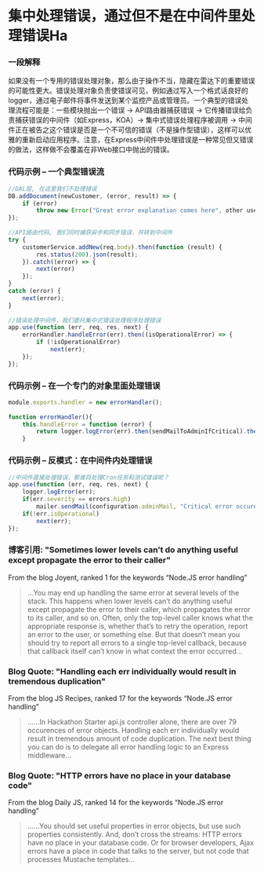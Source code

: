 # 集中处理错误，通过但不是在中间件里处理错误Ha


### 一段解释

如果没有一个专用的错误处理对象，那么由于操作不当，隐藏在雷达下的重要错误的可能性更大。错误处理对象负责使错误可见，例如通过写入一个格式话良好的logger，通过电子邮件将事件发送到某个监控产品或管理员。一个典型的错误处理流程可能是：一些模块抛出一个错误 -> API路由器捕获错误 -> 它传播错误给负责捕获错误的中间件（如Express，KOA）-> 集中式错误处理程序被调用 -> 中间件正在被告之这个错误是否是一个不可信的错误（不是操作型错误），这样可以优雅的重新启动应用程序。注意，在Express中间件中处理错误是一种常见但又错误的做法，这样做不会覆盖在非Web接口中抛出的错误。



### 代码示例 – 一个典型错误流

```javascript
//DAL层, 在这里我们不处理错误
DB.addDocument(newCustomer, (error, result) => {
    if (error)
        throw new Error("Great error explanation comes here", other useful parameters)
});
 
//API路由代码, 我们同时捕获异步和同步错误，并转到中间件
try {
    customerService.addNew(req.body).then(function (result) {
        res.status(200).json(result);
    }).catch((error) => {
        next(error)
    });
}
catch (error) {
    next(error);
}
 
//错误处理中间件，我们委托集中式错误处理程序处理错误
app.use(function (err, req, res, next) {
    errorHandler.handleError(err).then((isOperationalError) => {
        if (!isOperationalError)
            next(err);
    });
});

```

### 代码示例 – 在一个专门的对象里面处理错误

```javascript
module.exports.handler = new errorHandler();
 
function errorHandler(){
    this.handleError = function (error) {
        return logger.logError(err).then(sendMailToAdminIfCritical).then(saveInOpsQueueIfCritical).then(determineIfOperationalError);
    }

```

### 代码示例 – 反模式：在中间件内处理错误

```javascript
//中间件直接处理错误，那谁将处理Cron任务和测试错误呢？
app.use(function (err, req, res, next) {
    logger.logError(err);
    if(err.severity == errors.high)
        mailer.sendMail(configuration.adminMail, "Critical error occured", err);
    if(!err.isOperational)
        next(err);
});

```

### 博客引用: "Sometimes lower levels can’t do anything useful except propagate the error to their caller"
 From the blog Joyent, ranked 1 for the keywords “Node.JS error handling”
 
 > …You may end up handling the same error at several levels of the stack. This happens when lower levels can’t do anything useful except propagate the error to their caller, which propagates the error to its caller, and so on. Often, only the top-level caller knows what the appropriate response is, whether that’s to retry the operation, report an error to the user, or something else. But that doesn’t mean you should try to report all errors to a single top-level callback, because that callback itself can’t know in what context the error occurred…

 
### Blog Quote: "Handling each err individually would result in tremendous duplication"
 From the blog JS Recipes, ranked 17 for the keywords “Node.JS error handling”
 
 > ……In Hackathon Starter api.js controller alone, there are over 79 occurences of error objects. Handling each err individually would result in tremendous amount of code duplication. The next best thing you can do is to delegate all error handling logic to an Express middleware…


### Blog Quote: "HTTP errors have no place in your database code"
 From the blog Daily JS, ranked 14 for the keywords “Node.JS error handling”
 
 > ……You should set useful properties in error objects, but use such properties consistently. And, don’t cross the streams: HTTP errors have no place in your database code. Or for browser developers, Ajax errors have a place in code that talks to the server, but not code that processes Mustache templates…

